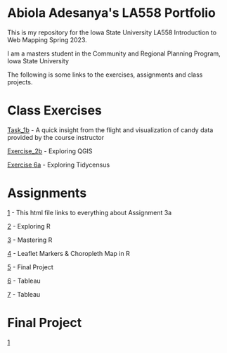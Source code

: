 # Abiola Adesanya's LA558 Portfolio
This is my repository for the Iowa State University LA558 Introduction to Web Mapping Spring 2023.

I am a masters student in the Community and Regional Planning Program, Iowa State University

The following is some links to the exercises, assignments and class projects.

# Class Exercises

[Task_1b](Task1b/Task1b.md) - A quick insight from the flight and visualization of candy data provided by the course instructor

[Exercise_2b](Ex2b/ex2b_2.md) - Exploring QGIS

[Exercise 6a](Exercise6a/Exercise6a.md) - Exploring Tidycensus

# Assignments

[1](Assignment/Assignment1.html) - This html file links to everything about Assignment 3a

[2](Assignment2/assign2.md) - Exploring R

[3](Assignment3/assign3.md) - Mastering R

[4](Assignment4/Assign4.html) - Leaflet Markers & Choropleth Map in R

[5](Assignment5/assign5.md) - Final Project

[6](Assignment6/assign6.html) - Tableau

[7](Assignment7/assign7.html) - Tableau

# Final Project

[1](Finalproject/finalproject.html)
